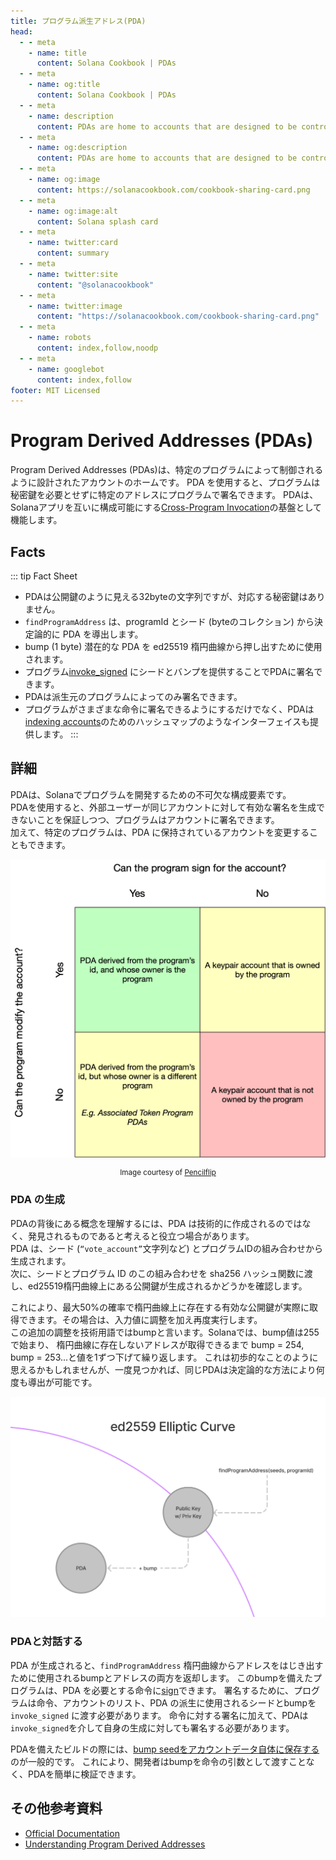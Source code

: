 ```yaml
---
title: プログラム派生アドレス(PDA)
head:
  - - meta
    - name: title
      content: Solana Cookbook | PDAs
  - - meta
    - name: og:title
      content: Solana Cookbook | PDAs
  - - meta
    - name: description
      content: PDAs are home to accounts that are designed to be controlled by a specific program. Learn about PDAs and more Core Concepts at The Solana cookbook.
  - - meta
    - name: og:description
      content: PDAs are home to accounts that are designed to be controlled by a specific program. Learn about PDAs and more Core Concepts at The Solana cookbook.
  - - meta
    - name: og:image
      content: https://solanacookbook.com/cookbook-sharing-card.png
  - - meta
    - name: og:image:alt
      content: Solana splash card
  - - meta
    - name: twitter:card
      content: summary
  - - meta
    - name: twitter:site
      content: "@solanacookbook"
  - - meta
    - name: twitter:image
      content: "https://solanacookbook.com/cookbook-sharing-card.png"
  - - meta
    - name: robots
      content: index,follow,noodp
  - - meta
    - name: googlebot
      content: index,follow
footer: MIT Licensed
---
```


# Program Derived Addresses (PDAs)

Program Derived Addresses (PDAs)は、特定のプログラムによって制御されるように設計されたアカウントのホームです。
PDA を使用すると、プログラムは秘密鍵を必要とせずに特定のアドレスにプログラムで署名できます。
PDAは、Solanaアプリを互いに構成可能にする[Cross-Program Invocation](https://docs.solana.com/developing/programming-model/calling-between-programs#cross-program-invocations)の基盤として機能します。

## Facts

::: tip Fact Sheet
- PDAは公開鍵のように見える32byteの文字列ですが、対応する秘密鍵はありません。
- `findProgramAddress` は、programId とシード (byteのコレクション) から決定論的に PDA を導出します。
- bump (1 byte) 潜在的な PDA を ed25519 楕円曲線から押し出すために使用されます。
- プログラム[invoke_signed](https://docs.solana.com/developing/programming-model/calling-between-programs#program-signed-accounts) にシードとバンプを提供することでPDAに署名できます。
- PDAは派生元のプログラムによってのみ署名できます。
- プログラムがさまざまな命令に署名できるようにするだけでなく、PDAは[indexing accounts](../guides/account-maps.md)のためのハッシュマップのようなインターフェイスも提供します。
:::

## 詳細

PDAは、Solanaでプログラムを開発するための不可欠な構成要素です。<br>
PDAを使用すると、外部ユーザーが同じアカウントに対して有効な署名を生成できないことを保証しつつ、プログラムはアカウントに署名できます。<br>
加えて、特定のプログラムは、PDA に保持されているアカウントを変更することもできます。

![Accounts matrix](./account-matrix.png)

<small style="text-align:center;display:block;">Image courtesy of <a href="https://twitter.com/pencilflip">Pencilflip</a></small>

### PDA の生成

PDAの背後にある概念を理解するには、PDA は技術的に作成されるのではなく、発見されるものであると考えると役立つ場合があります。<br>
PDA は、シード (`“vote_account”`文字列など) とプログラムIDの組み合わせから生成されます。 <br>
次に、シードとプログラム ID のこの組み合わせを sha256 ハッシュ関数に渡し、ed25519楕円曲線上にある公開鍵が生成されるかどうかを確認します。

これにより、最大50%の確率で楕円曲線上に存在する有効な公開鍵が実際に取得できます。その場合は、入力値に調整を加え再度実行します。<br>
この追加の調整を技術用語ではbumpと言います。Solanaでは、bump値は255で始まり、
楕円曲線に存在しないアドレスが取得できるまで bump = 254, bump = 253...と値を1ずつ下げて繰り返します。 
これは初歩的なことのように思えるかもしれませんが、一度見つかれば、同じPDAは決定論的な方法により何度も導出が可能です。

![PDA on the ellipitic curve](./pda-curve.png)

### PDAと対話する

PDA が生成されると、`findProgramAddress` 楕円曲線からアドレスをはじき出すために使用されるbumpとアドレスの両方を返却します。
このbumpを備えたプログラムは、PDA を必要とする命令に[sign](../references/accounts.md#sign-with-a-pda)できます。
署名するために、プログラムは命令、アカウントのリスト、PDA の派生に使用されるシードとbumpを `invoke_signed` に渡す必要があります。
命令に対する署名に加えて、PDAは`invoke_signed`を介して自身の生成に対しても署名する必要があります。

PDAを備えたビルドの際には、[bump seedをアカウントデータ自体に保存する](https://github.com/solana-labs/solana-program-library/blob/78e29e9238e555967b9125799d7d420d7d12b959/token-swap/program/src/state.rs#L100)のが一般的です。
これにより、開発者はbumpを命令の引数として渡すことなく、PDAを簡単に検証できます。

## その他参考資料
- [Official Documentation](https://docs.solana.com/developing/programming-model/calling-between-programs#program-derived-addresses)
- [Understanding Program Derived Addresses](https://www.brianfriel.xyz/understanding-program-derived-addresses/)
